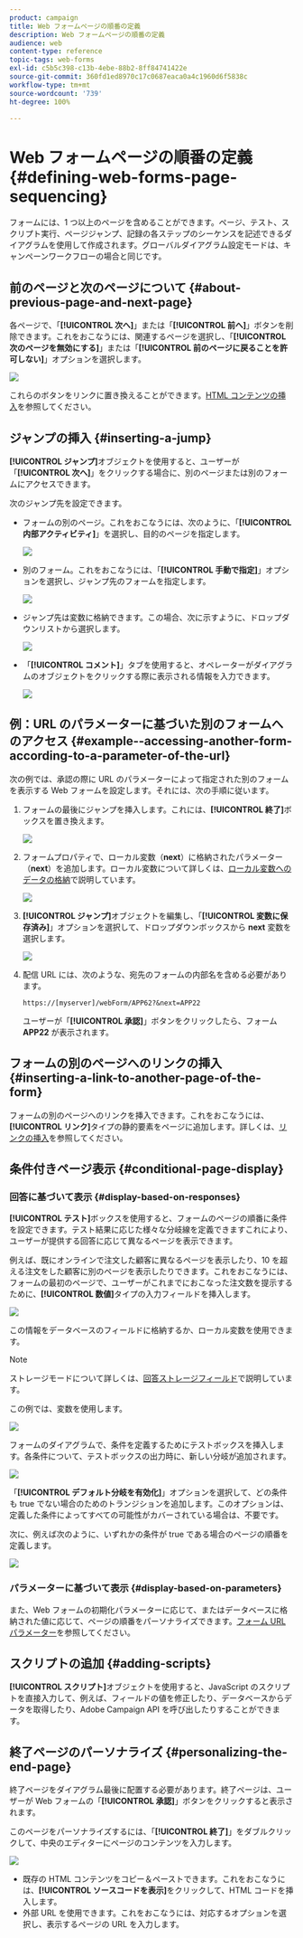 ```yaml
---
product: campaign
title: Web フォームページの順番の定義
description: Web フォームページの順番の定義
audience: web
content-type: reference
topic-tags: web-forms
exl-id: c5b5c398-c13b-4ebe-88b2-8ff84741422e
source-git-commit: 360fd1ed8970c17c0687eaca0a4c1960d6f5838c
workflow-type: tm+mt
source-wordcount: '739'
ht-degree: 100%

---
```


# Web フォームページの順番の定義{#defining-web-forms-page-sequencing}

フォームには、1 つ以上のページを含めることができます。ページ、テスト、スクリプト実行、ページジャンプ、記録の各ステップのシーケンスを記述できるダイアグラムを使用して作成されます。グローバルダイアグラム設定モードは、キャンペーンワークフローの場合と同じです。

## 前のページと次のページについて {#about-previous-page-and-next-page}

各ページで、「**[!UICONTROL 次へ]**」または「**[!UICONTROL 前へ]**」ボタンを削除できます。これをおこなうには、関連するページを選択し、「**[!UICONTROL 次のページを無効にする]**」または「**[!UICONTROL 前のページに戻ることを許可しない]**」オプションを選択します。

![](assets/s_ncs_admin_survey_no_next_page.png)

これらのボタンをリンクに置き換えることができます。[HTML コンテンツの挿入](static-elements-in-a-web-form.md#inserting-html-content)を参照してください。

## ジャンプの挿入 {#inserting-a-jump}

**[!UICONTROL ジャンプ]**&#x200B;オブジェクトを使用すると、ユーザーが「**[!UICONTROL 次へ]**」をクリックする場合に、別のページまたは別のフォームにアクセスできます。

次のジャンプ先を設定できます。

* フォームの別のページ。これをおこなうには、次のように、「**[!UICONTROL 内部アクティビティ]**」を選択し、目的のページを指定します。

   ![](assets/s_ncs_admin_jump_param1.png)

* 別のフォーム。これをおこなうには、「**[!UICONTROL 手動で指定]**」オプションを選択し、ジャンプ先のフォームを指定します。

   ![](assets/s_ncs_admin_jump_param2.png)

* ジャンプ先は変数に格納できます。この場合、次に示すように、ドロップダウンリストから選択します。

   ![](assets/s_ncs_admin_jump_param3.png)

* 「**[!UICONTROL コメント]**」タブを使用すると、オペレーターがダイアグラムのオブジェクトをクリックする際に表示される情報を入力できます。

   ![](assets/s_ncs_admin_survey_jump_comment.png)

## 例：URL のパラメーターに基づいた別のフォームへのアクセス {#example--accessing-another-form-according-to-a-parameter-of-the-url}

次の例では、承認の際に URL のパラメーターによって指定された別のフォームを表示する Web フォームを設定します。それには、次の手順に従います。

1. フォームの最後にジャンプを挿入します。これには、**[!UICONTROL 終了]**&#x200B;ボックスを置き換えます。

   ![](assets/s_ncs_admin_survey_jump_sample1.png)

1. フォームプロパティで、ローカル変数（**next**）に格納されたパラメーター（**next**）を追加します。ローカル変数について詳しくは、[ローカル変数へのデータの格納](web-forms-answers.md#storing-data-in-a-local-variable)で説明しています。

   ![](assets/s_ncs_admin_survey_jump_sample2.png)

1. **[!UICONTROL ジャンプ]**&#x200B;オブジェクトを編集し、「**[!UICONTROL 変数に保存済み]**」オプションを選択して、ドロップダウンボックスから **next** 変数を選択します。

   ![](assets/s_ncs_admin_survey_jump_sample3.png)

1. 配信 URL には、次のような、宛先のフォームの内部名を含める必要があります。

   ```
   https://[myserver]/webForm/APP62?&next=APP22
   ```

   ユーザーが「**[!UICONTROL 承認]**」ボタンをクリックしたら、フォーム **APP22** が表示されます。

## フォームの別のページへのリンクの挿入 {#inserting-a-link-to-another-page-of-the-form}

フォームの別のページへのリンクを挿入できます。これをおこなうには、**[!UICONTROL リンク]**&#x200B;タイプの静的要素をページに追加します。詳しくは、[リンクの挿入](static-elements-in-a-web-form.md#inserting-a-link)を参照してください。

## 条件付きページ表示 {#conditional-page-display}

### 回答に基づいて表示 {#display-based-on-responses}

**[!UICONTROL テスト]**&#x200B;ボックスを使用すると、フォームのページの順番に条件を設定できます。テスト結果に応じた様々な分岐線を定義できますこれにより、ユーザーが提供する回答に応じて異なるページを表示できます。

例えば、既にオンラインで注文した顧客に異なるページを表示したり、10 を超える注文をした顧客に別のページを表示したりできます。これをおこなうには、フォームの最初のページで、ユーザーがこれまでにおこなった注文数を提示するために、**[!UICONTROL 数値]**&#x200B;タイプの入力フィールドを挿入します。

![](assets/s_ncs_admin_survey_test_ex0.png)

この情報をデータベースのフィールドに格納するか、ローカル変数を使用できます。

>[!NOTE]
>
>ストレージモードについて詳しくは、[回答ストレージフィールド](web-forms-answers.md#response-storage-fields)で説明しています。

この例では、変数を使用します。

![](assets/s_ncs_admin_survey_test_ex1.png)

フォームのダイアグラムで、条件を定義するためにテストボックスを挿入します。各条件について、テストボックスの出力時に、新しい分岐が追加されます。

![](assets/s_ncs_admin_survey_test_ex2.png)

「**[!UICONTROL デフォルト分岐を有効化]**」オプションを選択して、どの条件も true でない場合のためのトランジションを追加します。このオプションは、定義した条件によってすべての可能性がカバーされている場合は、不要です。

次に、例えば次のように、いずれかの条件が true である場合のページの順番を定義します。

![](assets/s_ncs_admin_survey_test_ex3.png)

### パラメーターに基づいて表示 {#display-based-on-parameters}

また、Web フォームの初期化パラメーターに応じて、またはデータベースに格納された値に応じて、ページの順番をパーソナライズできます。[フォーム URL パラメーター](defining-web-forms-properties.md#form-url-parameters)を参照してください。

## スクリプトの追加 {#adding-scripts}

**[!UICONTROL スクリプト]**&#x200B;オブジェクトを使用すると、JavaScript のスクリプトを直接入力して、例えば、フィールドの値を修正したり、データベースからデータを取得したり、Adobe Campaign API を呼び出したりすることができます。

## 終了ページのパーソナライズ {#personalizing-the-end-page}

終了ページをダイアグラム最後に配置する必要があります。終了ページは、ユーザーが Web フォームの「**[!UICONTROL 承認]**」ボタンをクリックすると表示されます。

このページをパーソナライズするには、「**[!UICONTROL 終了]**」をダブルクリックして、中央のエディターにページのコンテンツを入力します。

![](assets/s_ncs_admin_survey_end_page_edit.png)

* 既存の HTML コンテンツをコピー＆ペーストできます。これをおこなうには、**[!UICONTROL ソースコードを表示]**&#x200B;をクリックして、HTML コードを挿入します。
* 外部 URL を使用できます。これをおこなうには、対応するオプションを選択し、表示するページの URL を入力します。
